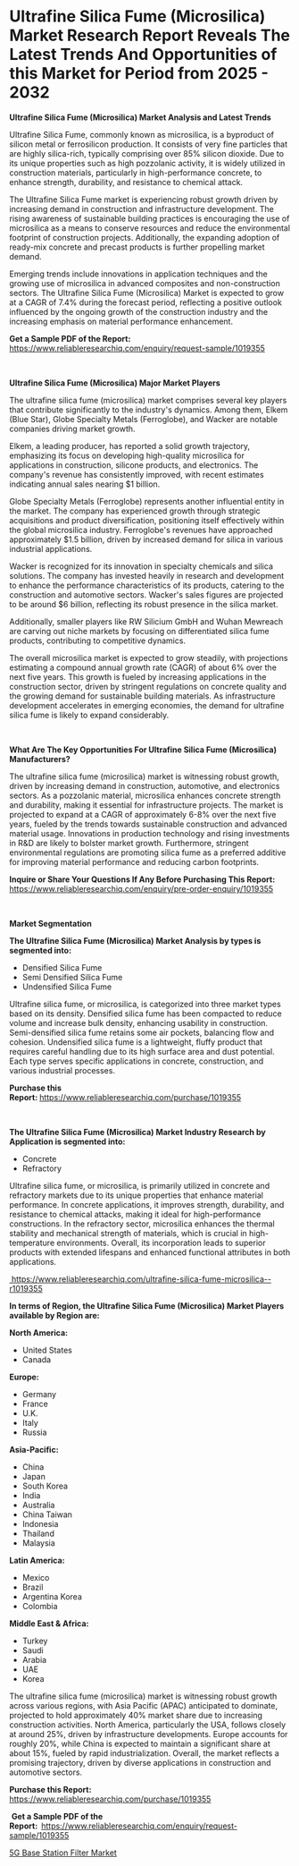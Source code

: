 <p><h1>Ultrafine Silica Fume (Microsilica) Market Research Report Reveals The Latest Trends And Opportunities of this Market for Period from 2025 - 2032</h1></p><p><strong>Ultrafine Silica Fume (Microsilica) Market Analysis and Latest Trends</strong></p>
<p><p>Ultrafine Silica Fume, commonly known as microsilica, is a byproduct of silicon metal or ferrosilicon production. It consists of very fine particles that are highly silica-rich, typically comprising over 85% silicon dioxide. Due to its unique properties such as high pozzolanic activity, it is widely utilized in construction materials, particularly in high-performance concrete, to enhance strength, durability, and resistance to chemical attack.</p><p>The Ultrafine Silica Fume market is experiencing robust growth driven by increasing demand in construction and infrastructure development. The rising awareness of sustainable building practices is encouraging the use of microsilica as a means to conserve resources and reduce the environmental footprint of construction projects. Additionally, the expanding adoption of ready-mix concrete and precast products is further propelling market demand.</p><p>Emerging trends include innovations in application techniques and the growing use of microsilica in advanced composites and non-construction sectors. The Ultrafine Silica Fume (Microsilica) Market is expected to grow at a CAGR of 7.4% during the forecast period, reflecting a positive outlook influenced by the ongoing growth of the construction industry and the increasing emphasis on material performance enhancement.</p></p>
<p><strong>Get a Sample PDF of the Report:&nbsp;</strong> <a href="https://www.reliableresearchiq.com/enquiry/request-sample/1019355?utm_campaign=2735&utm_medium=2&utm_source=Github&utm_content=ia&utm_term=21032025&utm_id=ultrafine-silica-fume-microsilica">https://www.reliableresearchiq.com/enquiry/request-sample/1019355</a></p>
<p>&nbsp;</p>
<p><strong>Ultrafine Silica Fume (Microsilica) Major Market Players</strong></p>
<p><p>The ultrafine silica fume (microsilica) market comprises several key players that contribute significantly to the industry's dynamics. Among them, Elkem (Blue Star), Globe Specialty Metals (Ferroglobe), and Wacker are notable companies driving market growth. </p><p>Elkem, a leading producer, has reported a solid growth trajectory, emphasizing its focus on developing high-quality microsilica for applications in construction, silicone products, and electronics. The company's revenue has consistently improved, with recent estimates indicating annual sales nearing $1 billion.</p><p>Globe Specialty Metals (Ferroglobe) represents another influential entity in the market. The company has experienced growth through strategic acquisitions and product diversification, positioning itself effectively within the global microsilica industry. Ferroglobe's revenues have approached approximately $1.5 billion, driven by increased demand for silica in various industrial applications.</p><p>Wacker is recognized for its innovation in specialty chemicals and silica solutions. The company has invested heavily in research and development to enhance the performance characteristics of its products, catering to the construction and automotive sectors. Wacker's sales figures are projected to be around $6 billion, reflecting its robust presence in the silica market.</p><p>Additionally, smaller players like RW Silicium GmbH and Wuhan Mewreach are carving out niche markets by focusing on differentiated silica fume products, contributing to competitive dynamics.</p><p>The overall microsilica market is expected to grow steadily, with projections estimating a compound annual growth rate (CAGR) of about 6% over the next five years. This growth is fueled by increasing applications in the construction sector, driven by stringent regulations on concrete quality and the growing demand for sustainable building materials. As infrastructure development accelerates in emerging economies, the demand for ultrafine silica fume is likely to expand considerably.</p></p>
<p>&nbsp;</p>
<p><strong>What Are The Key Opportunities For Ultrafine Silica Fume (Microsilica) Manufacturers?</strong></p>
<p><p>The ultrafine silica fume (microsilica) market is witnessing robust growth, driven by increasing demand in construction, automotive, and electronics sectors. As a pozzolanic material, microsilica enhances concrete strength and durability, making it essential for infrastructure projects. The market is projected to expand at a CAGR of approximately 6-8% over the next five years, fueled by the trends towards sustainable construction and advanced material usage. Innovations in production technology and rising investments in R&D are likely to bolster market growth. Furthermore, stringent environmental regulations are promoting silica fume as a preferred additive for improving material performance and reducing carbon footprints.</p></p>
<p><strong>Inquire or Share Your Questions If Any Before Purchasing This Report:</strong> <a href="https://www.reliableresearchiq.com/enquiry/pre-order-enquiry/1019355?utm_campaign=2735&utm_medium=2&utm_source=Github&utm_content=ia&utm_term=21032025&utm_id=ultrafine-silica-fume-microsilica">https://www.reliableresearchiq.com/enquiry/pre-order-enquiry/1019355</a></p>
<p>&nbsp;</p>
<p><strong>Market Segmentation</strong></p>
<p><strong>The Ultrafine Silica Fume (Microsilica) Market Analysis by types is segmented into:</strong></p>
<p><ul><li>Densified Silica Fume</li><li>Semi Densified Silica Fume</li><li>Undensified Silica Fume</li></ul></p>
<p><p>Ultrafine silica fume, or microsilica, is categorized into three market types based on its density. Densified silica fume has been compacted to reduce volume and increase bulk density, enhancing usability in construction. Semi-densified silica fume retains some air pockets, balancing flow and cohesion. Undensified silica fume is a lightweight, fluffy product that requires careful handling due to its high surface area and dust potential. Each type serves specific applications in concrete, construction, and various industrial processes.</p></p>
<p><strong>Purchase this Report:&nbsp;</strong><a href="https://www.reliableresearchiq.com/purchase/1019355?utm_campaign=2735&utm_medium=2&utm_source=Github&utm_content=ia&utm_term=21032025&utm_id=ultrafine-silica-fume-microsilica">https://www.reliableresearchiq.com/purchase/1019355</a></p>
<p>&nbsp;</p>
<p><strong>The Ultrafine Silica Fume (Microsilica) Market Industry Research by Application is segmented into:</strong></p>
<p><ul><li>Concrete</li><li>Refractory</li></ul></p>
<p><p>Ultrafine silica fume, or microsilica, is primarily utilized in concrete and refractory markets due to its unique properties that enhance material performance. In concrete applications, it improves strength, durability, and resistance to chemical attacks, making it ideal for high-performance constructions. In the refractory sector, microsilica enhances the thermal stability and mechanical strength of materials, which is crucial in high-temperature environments. Overall, its incorporation leads to superior products with extended lifespans and enhanced functional attributes in both applications.</p></p>
<p><a href="https://www.reliableresearchiq.com/ultrafine-silica-fume-microsilica--r1019355?utm_campaign=2735&utm_medium=2&utm_source=Github&utm_content=ia&utm_term=21032025&utm_id=ultrafine-silica-fume-microsilica">&nbsp;https://www.reliableresearchiq.com/ultrafine-silica-fume-microsilica--r1019355</a></p>
<p><strong>In terms of Region, the Ultrafine Silica Fume (Microsilica) Market Players available by Region are:</strong></p>
<p>
    <p> <strong> North America: </strong>
        <ul>
            <li>United States</li>
            <li>Canada</li>
        </ul>
        </p> 
    <p> <strong> Europe: </strong>
        <ul>
            <li>Germany</li>
            <li>France</li>
            <li>U.K.</li>
            <li>Italy</li>
            <li>Russia</li>
        </ul>
        </p> 
    <p> <strong> Asia-Pacific: </strong>
        <ul>
            <li>China</li>
            <li>Japan</li>
            <li>South Korea</li>
            <li>India</li>
            <li>Australia</li>
            <li>China Taiwan</li>
            <li>Indonesia</li>
            <li>Thailand</li>
            <li>Malaysia</li>
        </ul>
        </p> 
    <p> <strong> Latin America: </strong>
        <ul>
            <li>Mexico</li>
            <li>Brazil</li>
            <li>Argentina Korea</li>
            <li>Colombia</li>
        </ul>
        </p> 
    <p> <strong> Middle East & Africa: </strong>
        <ul>
            <li>Turkey</li>
            <li>Saudi</li>
            <li>Arabia</li>
            <li>UAE</li>
            <li>Korea</li>
        </ul>
    </p>
    </p>
<p><p>The ultrafine silica fume (microsilica) market is witnessing robust growth across various regions, with Asia Pacific (APAC) anticipated to dominate, projected to hold approximately 40% market share due to increasing construction activities. North America, particularly the USA, follows closely at around 25%, driven by infrastructure developments. Europe accounts for roughly 20%, while China is expected to maintain a significant share at about 15%, fueled by rapid industrialization. Overall, the market reflects a promising trajectory, driven by diverse applications in construction and automotive sectors.</p></p>
<p><strong>Purchase this Report: </strong><a href="https://www.reliableresearchiq.com/purchase/1019355?utm_campaign=2735&utm_medium=2&utm_source=Github&utm_content=ia&utm_term=21032025&utm_id=ultrafine-silica-fume-microsilica">https://www.reliableresearchiq.com/purchase/1019355</a></p>
<p>&nbsp;<strong>Get a Sample PDF of the Report:&nbsp;&nbsp;</strong><a href="https://www.reliableresearchiq.com/enquiry/request-sample/1019355?utm_campaign=2735&utm_medium=2&utm_source=Github&utm_content=ia&utm_term=21032025&utm_id=ultrafine-silica-fume-microsilica">https://www.reliableresearchiq.com/enquiry/request-sample/1019355</a></p>
<p><strong></strong></p>
<p><p><a href="https://github.com/watzondechao/Market-Research-Report-List-1/blob/main/5g-base-station-filter-market.md?utm_campaign=2735&utm_medium=2&utm_source=Github&utm_content=ia&utm_term=21032025&utm_id=ultrafine-silica-fume-microsilica">5G Base Station Filter Market</a></p></p>